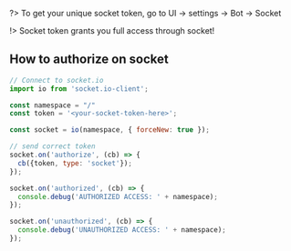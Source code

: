?> To get your unique socket token, go to UI -> settings -> Bot -> Socket

!> Socket token grants you full access through socket!

## How to authorize on socket

```javascript
// Connect to socket.io
import io from 'socket.io-client';

const namespace = "/"
const token = '<your-socket-token-here>';

const socket = io(namespace, { forceNew: true });

// send correct token
socket.on('authorize', (cb) => {
  cb({token, type: 'socket'});
});

socket.on('authorized', (cb) => {
  console.debug('AUTHORIZED ACCESS: ' + namespace);
});

socket.on('unauthorized', (cb) => {
  console.debug('UNAUTHORIZED ACCESS: ' + namespace);
});

```